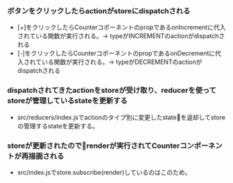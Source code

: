 ### ボタンをクリックしたらactionがstoreにdispatchされる
* [+]をクリックしたらCounterコポーネントのpropであるonIncrementに代入されている関数が実行される。-> typeがINCREMENTのactionがdispatchされる
* [-]をクリックしたらCounterコポーネントのpropであるonDecrementに代入されている関数が実行される。-> typeがDECREMENTのactionがdispatchされる

### dispatchされてきたactionをstoreが受け取り、reducerを使ってstoreが管理しているstateを更新する
* src/reducers/index.jsでactionのタイプ別に変更したstateを返却してstoreの管理するstateを更新する。

### storeが更新されたのでrenderが実行されてCounterコンポーネントが再描画される
* src/index.jsでstore.subscribe(render)しているのはこのため。

